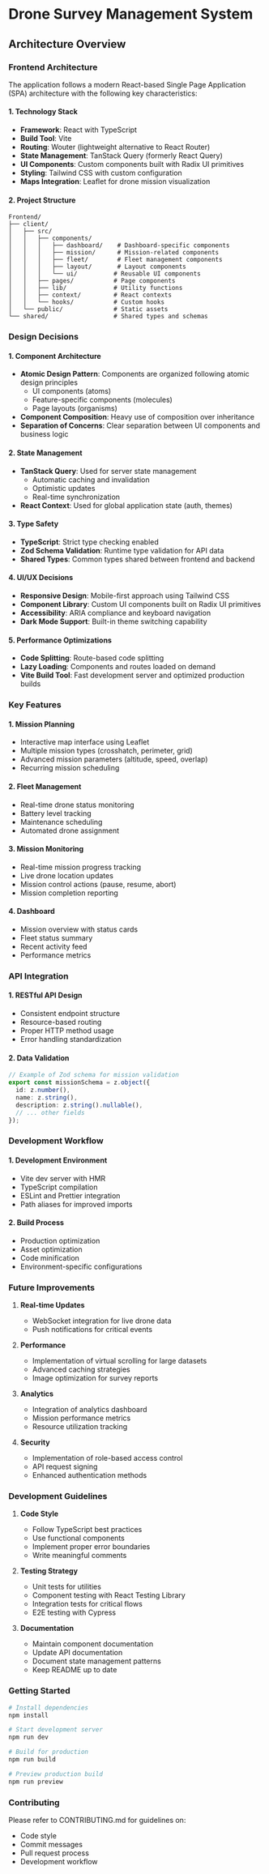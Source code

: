 # Drone Survey Management System

## Architecture Overview

### Frontend Architecture

The application follows a modern React-based Single Page Application (SPA) architecture with the following key characteristics:

#### 1. Technology Stack

- **Framework**: React with TypeScript
- **Build Tool**: Vite
- **Routing**: Wouter (lightweight alternative to React Router)
- **State Management**: TanStack Query (formerly React Query)
- **UI Components**: Custom components built with Radix UI primitives
- **Styling**: Tailwind CSS with custom configuration
- **Maps Integration**: Leaflet for drone mission visualization

#### 2. Project Structure

```
Frontend/
├── client/
│   ├── src/
│   │   ├── components/
│   │   │   ├── dashboard/    # Dashboard-specific components
│   │   │   ├── mission/      # Mission-related components
│   │   │   ├── fleet/        # Fleet management components
│   │   │   ├── layout/       # Layout components
│   │   │   └── ui/          # Reusable UI components
│   │   ├── pages/           # Page components
│   │   ├── lib/             # Utility functions
│   │   ├── context/         # React contexts
│   │   └── hooks/           # Custom hooks
│   └── public/              # Static assets
└── shared/                  # Shared types and schemas
```

### Design Decisions

#### 1. Component Architecture

- **Atomic Design Pattern**: Components are organized following atomic design principles
  - UI components (atoms)
  - Feature-specific components (molecules)
  - Page layouts (organisms)
- **Component Composition**: Heavy use of composition over inheritance
- **Separation of Concerns**: Clear separation between UI components and business logic

#### 2. State Management

- **TanStack Query**: Used for server state management
  - Automatic caching and invalidation
  - Optimistic updates
  - Real-time synchronization
- **React Context**: Used for global application state (auth, themes)

#### 3. Type Safety

- **TypeScript**: Strict type checking enabled
- **Zod Schema Validation**: Runtime type validation for API data
- **Shared Types**: Common types shared between frontend and backend

#### 4. UI/UX Decisions

- **Responsive Design**: Mobile-first approach using Tailwind CSS
- **Component Library**: Custom UI components built on Radix UI primitives
- **Accessibility**: ARIA compliance and keyboard navigation
- **Dark Mode Support**: Built-in theme switching capability

#### 5. Performance Optimizations

- **Code Splitting**: Route-based code splitting
- **Lazy Loading**: Components and routes loaded on demand
- **Vite Build Tool**: Fast development server and optimized production builds

### Key Features

#### 1. Mission Planning

- Interactive map interface using Leaflet
- Multiple mission types (crosshatch, perimeter, grid)
- Advanced mission parameters (altitude, speed, overlap)
- Recurring mission scheduling

#### 2. Fleet Management

- Real-time drone status monitoring
- Battery level tracking
- Maintenance scheduling
- Automated drone assignment

#### 3. Mission Monitoring

- Real-time mission progress tracking
- Live drone location updates
- Mission control actions (pause, resume, abort)
- Mission completion reporting

#### 4. Dashboard

- Mission overview with status cards
- Fleet status summary
- Recent activity feed
- Performance metrics

### API Integration

#### 1. RESTful API Design

- Consistent endpoint structure
- Resource-based routing
- Proper HTTP method usage
- Error handling standardization

#### 2. Data Validation

```typescript
// Example of Zod schema for mission validation
export const missionSchema = z.object({
  id: z.number(),
  name: z.string(),
  description: z.string().nullable(),
  // ... other fields
});
```

### Development Workflow

#### 1. Development Environment

- Vite dev server with HMR
- TypeScript compilation
- ESLint and Prettier integration
- Path aliases for improved imports

#### 2. Build Process

- Production optimization
- Asset optimization
- Code minification
- Environment-specific configurations

### Future Improvements

1. **Real-time Updates**

   - WebSocket integration for live drone data
   - Push notifications for critical events

2. **Performance**

   - Implementation of virtual scrolling for large datasets
   - Advanced caching strategies
   - Image optimization for survey reports

3. **Analytics**

   - Integration of analytics dashboard
   - Mission performance metrics
   - Resource utilization tracking

4. **Security**
   - Implementation of role-based access control
   - API request signing
   - Enhanced authentication methods

### Development Guidelines

1. **Code Style**

   - Follow TypeScript best practices
   - Use functional components
   - Implement proper error boundaries
   - Write meaningful comments

2. **Testing Strategy**

   - Unit tests for utilities
   - Component testing with React Testing Library
   - Integration tests for critical flows
   - E2E testing with Cypress

3. **Documentation**
   - Maintain component documentation
   - Update API documentation
   - Document state management patterns
   - Keep README up to date

### Getting Started

```bash
# Install dependencies
npm install

# Start development server
npm run dev

# Build for production
npm run build

# Preview production build
npm run preview
```

### Contributing

Please refer to CONTRIBUTING.md for guidelines on:

- Code style
- Commit messages
- Pull request process
- Development workflow
